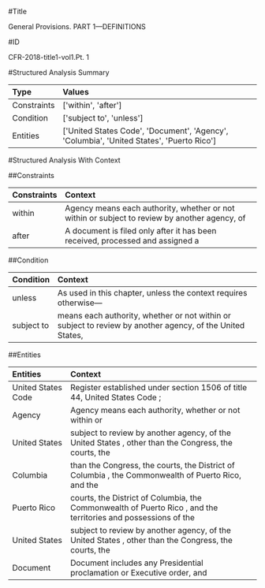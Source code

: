 #Title

General Provisions. PART 1—DEFINITIONS


#ID

CFR-2018-title1-vol1.Pt. 1


#Structured Analysis Summary

| Type        | Values                                                                                   |
|:------------|:-----------------------------------------------------------------------------------------|
| Constraints | ['within', 'after']                                                                      |
| Condition   | ['subject to', 'unless']                                                                 |
| Entities    | ['United States Code', 'Document', 'Agency', 'Columbia', 'United States', 'Puerto Rico'] |


#Structured Analysis With Context

 


##Constraints

| Constraints   | Context                                                                                        |
|:--------------|:-----------------------------------------------------------------------------------------------|
| within        | Agency means each authority, whether or not  within or subject to review by another agency, of |
| after         | A document is filed only  after it has been received, processed and assigned a                 |


##Condition

| Condition   | Context                                                                                                   |
|:------------|:----------------------------------------------------------------------------------------------------------|
| unless      | As used in this chapter,  unless  the context requires otherwise&#8212;                                   |
| subject to  | means each authority, whether or not within or subject to review by another agency, of the United States, |


##Entities

| Entities           | Context                                                                                                        |
|:-------------------|:---------------------------------------------------------------------------------------------------------------|
| United States Code | Register established under section 1506 of title 44, United States Code ;                                      |
| Agency             | Agency means each authority, whether or not within or                                                          |
| United States      | subject to review by another agency, of the United States , other than the Congress, the courts, the           |
| Columbia           | than the Congress, the courts, the District of Columbia , the Commonwealth of Puerto Rico, and the             |
| Puerto Rico        | courts, the District of Columbia, the Commonwealth of Puerto Rico , and the territories and possessions of the |
| United States      | subject to review by another agency, of the United States , other than the Congress, the courts, the           |
| Document           | Document includes any Presidential proclamation or Executive order, and                                        |


